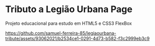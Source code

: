 # Tributo a Legião Urbana Page
Projeto educacional para estudo em HTML5 e CSS3 FlexBox

https://github.com/samuel-ferreira-85/legiaourbana-tribute/assets/93062021/b2534ce1-0291-4d73-b582-f3c2999eb3c9

